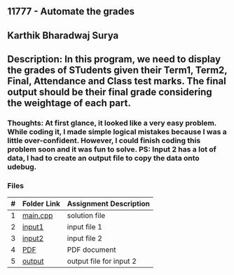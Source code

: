 ## 11777 - Automate the grades 
## Karthik Bharadwaj Surya

## Description: In this program, we need to display the grades of STudents given their Term1, Term2, Final, Attendance and Class test marks. The final output should be their final grade considering the weightage of each part. 

### Thoughts: At first glance, it looked like a very easy problem. While coding it, I made simple logical mistakes because I was a little over-confident. However, I could finish coding this problem soon and it was fun to solve. PS: Input 2 has a lot of data, I had to create an output file to copy the data onto udebug. 

### Files

|   #   | Folder Link                            | Assignment Description                               |
| :---: | -------------------------------------- | ---------------------------------------------------- |
|   1   | [main.cpp](./main.cpp)                 | solution file                                        |
|   2   | [input1](./in1.txt)                    | input file 1                                         |
|   3   | [input2](./in2.txt)                    | input file 2                                         |
|   4   | [PDF](./p11777.pdf)                    | PDF document                                         |
|   5   | [output](./out1.txt)                   | output file for input 2                              |

